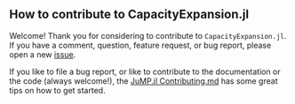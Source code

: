 ## How to contribute to CapacityExpansion.jl
Welcome! Thank you for considering to contribute to `CapacityExpansion.jl`. If you have a comment, question, feature request, or bug report, please open a new [issue](https://github.com/YoungFaithful/CapacityExpansion.jl/issues).

If you like to file a bug report, or like to contribute to the documentation or the code (always welcome!), the [JuMP.jl Contributing.md](https://github.com/JuliaOpt/JuMP.jl/blob/master/CONTRIBUTING.md) has some great tips on how to get started.
